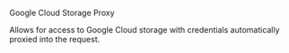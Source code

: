 Google Cloud Storage Proxy

Allows for access to Google Cloud storage with credentials automatically proxied into the request.
